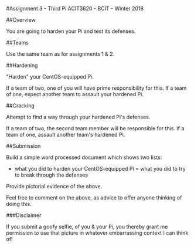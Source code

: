 #Assignment 3 - Third Pi
ACIT3620 - BCIT - Winter 2018

##Overview

You are going to harden your Pi and test its defenses.

##Teams

Use the same team as for assignments 1 & 2.

##Hardening

"Harden" your CentOS-equipped Pi.

If a team of two, one of you will have prime responsibility for this.
If a team of one, expect another team to assault your hardened Pi.

##Cracking

Attempt to find a way through your hardened Pi's defenses. 

If a team of two, the second team member will be responsible for this.
If a team of one, assault another team's hardened Pi.

##Submission

Build a simple word processed document which shows two lists:

- what you did to harden your CentOS-equipped Pi
= what you did to try to break through the defenses

Provide pictorial evidence of the above.

Feel free to comment on the above, as advice to offer anyone
thinking of doing this.

###Disclaimer

If you submit a goofy selfie, of you & your Pi, you thereby grant me permission
to use that picture in whatever embarrassing context I can think of!
